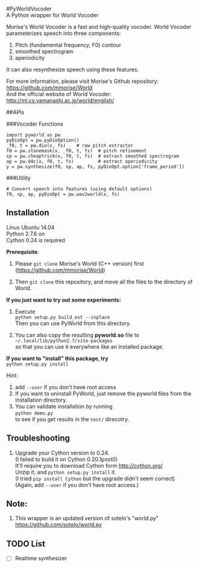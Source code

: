 #PyWorldVocoder<br/>A Python wrapper for World Vocoder

Morise's World Vocoder is a fast and high-quality vocoder.
World Vocoder parameterizes speech into three components:
  1. Pitch (fundamental frequency, F0) contour
  2. smoothed spectrogram
  3. aperiodicity

It can also resynthesize speech using these features.

For more information, please visit Morise's Github repository:<br/>
  https://github.com/mmorise/World <br/>
  And the official website of World Vocoder:<br/>
  http://ml.cs.yamanashi.ac.jp/world/english/


##APIs

###Vocoder Functions
```
import pyworld as pw
pyDioOpt = pw.pyDioOption()
_f0, t = pw.dio(x, fs)    # raw pitch extractor
f0 = pw.stonemask(x, _f0, t, fs)  # pitch refinement
sp = pw.cheaptrick(x, f0, t, fs)  # extract smoothed spectrogram
ap = pw.d4c(x, f0, t, fs)         # extract aperiodicity
y = pw.synthesize(f0, sp, ap, fs, pyDioOpt.option['frame_period'])
```


###Utility
```
# Convert speech into features (using default options)
f0, sp, ap, pyDioOpt = pw.wav2world(x, fs)
```

## Installation
Linux Ubuntu 14.04 <br/>
Python 2.7.6 on <br/>
Cython 0.24 is required

**Prerequisite**: <br/>
1. Please `git clone` Morise's World (C++ version) first (https://github.com/mmorise/World)

2. Then `git clone` this repository, and move all the files to the directory of World.


**If you just want to try out some experiments:** <br/>
1. Execute <br/>
  `python setup.py build_ext --inplace` <br/>
  Then you can use PyWorld from this directory.

2. You can also copy the resulting **pyworld.so** file to<br/>
  `~/.local/lib/python2.7/site-packages` <br/>
  so that you can use it everywhere like an installed package.


**If you want to "install" this package, try <br/>**
  `python setup.py install`


Hint:
  1. add `--user` if you don't have root access
  2. If you want to uninstall PyWorld, just remove the pyworld files from the installation directory.
  3. You can validate installation by running<br/>
    `python demo.py`<br/>
     to see if you get results in the `test/` direcotry.

## Troubleshooting
1. Upgrade your Cython version to 0.24.<br/>
   (I failed to build it on Cython 0.20.1post0)<br/>
   It'll require you to download Cython form http://cython.org/ <br/>
   Unzip it, and `python setup.py install` it.<br/>
   (I tried `pip install Cython` but the upgrade didn't seem correct)<br/>
   (Again, add `--user` if you don't have root access.)


## Note:
1. This wrapper is an updated version of sotelo's "world.py"<br/>
  https://github.com/sotelo/world.py

## TODO List
  - [ ] Realtime synthesizer
